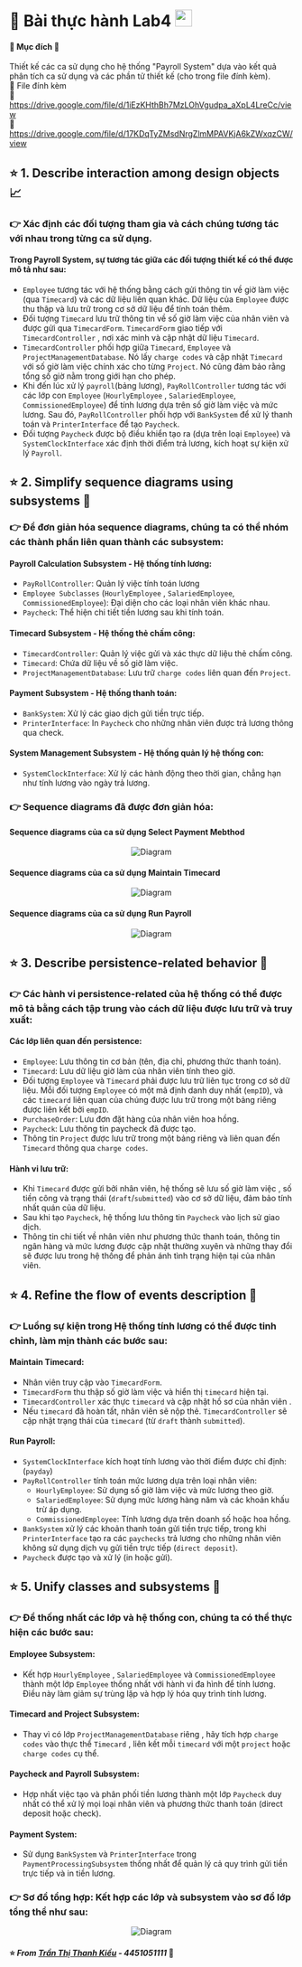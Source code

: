# 🐳 Bài thực hành Lab4 <img src="https://media.giphy.com/media/fYSnHlufseco8Fh93Z/giphy.gif" width="30">
#### 📖 Mục đích 📝
Thiết kế các ca sử dụng cho hệ thống "Payroll System" dựa vào kết quả phân tích ca sử dụng và các phần tử thiết kế (cho trong file đính kèm).
</br>📑 File đính kèm
</br>📎 https://drive.google.com/file/d/1iEzKHthBh7MzLOhVgudpa_aXpL4LreCc/view
</br>📎 https://drive.google.com/file/d/17KDqTyZMsdNrgZlmMPAVKjA6kZWxqzCW/view

## ⭐️ 1. Describe interaction among design objects 📈

### 👉 Xác định các đối tượng tham gia và cách chúng tương tác với nhau trong từng ca sử dụng.

#### Trong Payroll System, sự tương tác giữa các đối tượng thiết kế có thể được mô tả như sau:
- `Employee` tương tác với hệ thống bằng cách gửi thông tin về giờ làm việc (qua `Timecard`) và các dữ liệu liên quan khác. Dữ liệu của `Employee` được thu thập và lưu trữ trong cơ sở dữ liệu để tính toán thêm.
- Đối tượng `Timecard` lưu trữ thông tin về số giờ làm việc của nhân viên và được gửi qua `TimecardForm`. `TimecardForm` giao tiếp với `TimecardController` , nơi xác minh và cập nhật dữ liệu `Timecard`.
- `TimecardController` phối hợp giữa `Timecard`, `Employee` và `ProjectManagementDatabase`. Nó lấy `charge codes` và cập nhật `Timecard` với số giờ làm việc chính xác cho từng `Project`. Nó cũng đảm bảo rằng tổng số giờ nằm ​​trong giới hạn cho phép.
- Khi đến lúc xử lý `payroll`(bảng lương), `PayRollController` tương tác với các lớp con `Employee` (`HourlyEmployee` , `SalariedEmployee`, `CommissionedEmployee`) để tính lương dựa trên số giờ làm việc và mức lương. Sau đó, `PayRollController` phối hợp với `BankSystem` để xử lý thanh toán và `PrinterInterface` để tạo `Paycheck`.
- Đối tượng `Paycheck` được bộ điều khiển tạo ra (dựa trên loại `Employee`) và `SystemClockInterface` xác định thời điểm trả lương, kích hoạt sự kiện xử lý `Payroll`.

## ⭐️ 2. Simplify sequence diagrams using subsystems 🔬

### 👉 Để đơn giản hóa sequence diagrams, chúng ta có thể nhóm các thành phần liên quan thành các subsystem:

#### Payroll Calculation Subsystem - Hệ thống tính lương:
- `PayRollController`: Quản lý việc tính toán lương
- `Employee Subclasses` (`HourlyEmployee` , `SalariedEmployee`, `CommissionedEmployee`): Đại diện cho các loại nhân viên khác nhau.
- `Paycheck`: Thể hiện chi tiết tiền lương sau khi tính toán.

#### Timecard Subsystem - Hệ thống thẻ chấm công:
- `TimecardController`: Quản lý việc gửi và xác thực dữ liệu thẻ chấm công.
- `Timecard`: Chứa dữ liệu về số giờ làm việc.
- `ProjectManagementDatabase`: Lưu trữ `charge codes` liên quan đến `Project`.

#### Payment Subsystem - Hệ thống thanh toán:
- `BankSystem`: Xử lý các giao dịch gửi tiền trực tiếp.
- `PrinterInterface`: In `Paycheck` cho những nhân viên được trả lương thông qua check.

#### System Management Subsystem - Hệ thống quản lý hệ thống con:
- `SystemClockInterface`: Xử lý các hành động theo thời gian, chẳng hạn như tính lương vào ngày trả lương.

### 👉 Sequence diagrams đã được đơn giản hóa:
#### Sequence diagrams của ca sử dụng Select Payment Mebthod
<p align="center">
  <img src="https://www.planttext.com/api/plantuml/png/V5D1ReCm4BppYlr0F-135HLIjOTAKHArvutP41TZHsiJYRVrq2Vr2pKGC92q78nOp-pEpYu_Nzyhvv5zNUd4bSe0MqT9Wj9RXdLrrhOXIWwsDZbo0tjLaKJEdorNYRJ6izLZCEs_DN52nYiVuIDqWyqs86wHuKAUI9Qnr1EQSjSuJrMCRLWPJ_pQ7aUKDERjWQcsieoNIS6sFeyYO5SVN9yGmZCq1m-FixO4hDiCy69hTl1XkQIy8qn1Kr9iHhGbAkLZtrDUn4tP0jvHgnmz0PgW4I_q3sl3zfEaVqE31LN1kmmz7j2HW2rvLdGXI4_8HNZPd5omDnzy21QtYI15BMkDNbcpiEIUYrtLvTG4x5aLHT1qJThHRs3pFaU1DyxU9Gxp4QDWQe5_4uOL2WIcAxhVgRa9hMsBnk_cYmieMjybEJVGErAyNyYrvgZ2YcIAmwWWexDrol-ZUx7Keez4-Hrp0PgNp4YhIp-DsF4g7Erl_Gi00F__0m00" alt="Diagram">
</p>

#### Sequence diagrams của ca sử dụng Maintain Timecard
<p align="center">
  <img src="https://www.planttext.com/api/plantuml/png/b9DDRi8m48NtFiM8VI_0ea9AgRefHQKzmDGPY8N_DED0SxOkUgHUeGuK0WGGpIePp_Syxzdv-VeUIK9EjRDAoT9uu22a5EeK6COksj0G0GgGYohcJgDDH9zWy6OSQUGIPlM7D9B83Tg-NNbVFQQcs72m5WgqkhQOJF0d0dyTbtb7-QN7jDKBp6nJWsVqkA0pz7QzWrNs2dVtVIimX9T8Vhy0Zu6TwhTbzjH5HbyfiQ4LGL4pjrFim1otxRvW_6aaYOByd9Lkfnl2Wv5eiUcBaHM22QqxmO894vMtAXwobvap1cUuEjvPaI-lfZdsYHYUGiq2ytpXYWfvaGCA9SdDkRx7CjlhxAvDghQQL_VUJBkVz5yUjpkM1mTuUW6xL2SXcNdJIkcAz1Ac73I9vEDGennF--Fz0W00__y30000" alt="Diagram">
</p>

#### Sequence diagrams của ca sử dụng Run Payroll
<p align="center">
  <img src="https://www.planttext.com/api/plantuml/png/d9HDJiCm48NtFiMe6rPS859HeKMeYwAATey6UrAiEdQmdKev6mkEn1MmqwHj4bS8ieYIoNppy_oKxy-lcVDeVLKenjnUQh364MF8lR6mgPsdudMk3D-teSUYLAOc0dH0HSbO6MZ9POdQmsIDjJLAmHmLhnHwQJHigZVNr9b4fiqu1VlyLXR4qOe1r8MlKA5cGU5Xr2b6hp37rM256dUKe8_Vpp2RJc4JbUesWBKrd9o3wPHTwWItTqCOiZJAXda17UeJsAsLknrPI8ZBs2W_r3YTKGRpTmeZoHoalt5GOYsmPgVlwNvXkeCKT58TK8kO1qkTcsJ3qVc4AY_ahQJ3HPa5UcJZrFGG0Q-i7i2_RjigGx5YCZd4U2D91a-aoRQvJIouNldEDh0Y_sv41WjfYNjOK6cSz0p2TQLmpstD2XyLEGyFgFT7xI8y47y8TU8tq88yIkMwfltSguVNk78mDYb7ezNMLeQtnYB_sMiLPfDw1_T2sEZcFsoNGfCBnWd9BkCjHqxG7vgqQ3mnuYuyyMoypElpmRS2aM2pWCV_tWy0003__mC0" alt="Diagram">
</p>

## ⭐️ 3. Describe persistence-related behavior 📑

### 👉 Các hành vi persistence-related của hệ thống có thể được mô tả bằng cách tập trung vào cách dữ liệu được lưu trữ và truy xuất:

#### Các lớp liên quan đến persistence:
- `Employee`: Lưu thông tin cơ bản (tên, địa chỉ, phương thức thanh toán).
- `Timecard`: Lưu dữ liệu giờ làm của nhân viên tính theo giờ.
- Đối tượng `Employee` và `Timecard` phải được lưu trữ liên tục trong cơ sở dữ liệu. Mỗi đối tượng `Employee` có một mã định danh duy nhất (`empID`), và các `timecard` liên quan của chúng được lưu trữ trong một bảng riêng được liên kết bởi `empID`.
- `PurchaseOrder`: Lưu đơn đặt hàng của nhân viên hoa hồng.
- `Paycheck`: Lưu thông tin paycheck đã được tạo.
- Thông tin `Project` được lưu trữ trong một bảng riêng và liên quan đến `Timecard` thông qua `charge codes`.

#### Hành vi lưu trữ:
- Khi `Timecard` được gửi bởi nhân viên, hệ thống sẽ lưu số giờ làm việc , số tiền công và trạng thái (`draft`/`submitted`) vào cơ sở dữ liệu, đảm bảo tính nhất quán của dữ liệu.
- Sau khi tạo `Paycheck`, hệ thống lưu thông tin `Paycheck` vào lịch sử giao dịch.
- Thông tin chi tiết về nhân viên như phương thức thanh toán, thông tin ngân hàng và mức lương được cập nhật thường xuyên và những thay đổi sẽ được lưu trong hệ thống để phản ánh tình trạng hiện tại của nhân viên.

## ⭐️ 4. Refine the flow of events description 📇

### 👉 Luồng sự kiện trong Hệ thống tính lương có thể được tinh chỉnh, làm mịn thành các bước sau:

#### Maintain Timecard:
- Nhân viên truy cập vào `TimecardForm`.
- `TimecardForm` thu thập số giờ làm việc và hiển thị `timecard` hiện tại.
- `TimecardController` xác thực `timecard` và cập nhật hồ sơ của nhân viên .
- Nếu `timecard` đã hoàn tất, nhân viên sẽ nộp thẻ. `TimecardController` sẽ cập nhật trạng thái của `timecard` (từ `draft` thành `submitted`).

#### Run Payroll:
- `SystemClockInterface` kích hoạt tính lương vào thời điểm được chỉ định: (`payday`)
- `PayRollController` tính toán mức lương dựa trên loại nhân viên:
  + `HourlyEmployee`: Sử dụng số giờ làm việc và mức lương theo giờ.
  + `SalariedEmployee`: Sử dụng mức lương hàng năm và các khoản khấu trừ áp dụng.
  + `CommissionedEmployee`: Tính lương dựa trên doanh số hoặc hoa hồng.
- `BankSystem` xử lý các khoản thanh toán gửi tiền trực tiếp, trong khi `PrinterInterface` tạo ra các `paychecks` trả lương cho những nhân viên không sử dụng dịch vụ gửi tiền trực tiếp (`direct deposit`).
- `Paycheck` được tạo và xử lý (in hoặc gửi).

## ⭐️ 5. Unify classes and subsystems 📁

### 👉 Để thống nhất các lớp và hệ thống con, chúng ta có thể thực hiện các bước sau:

#### Employee Subsystem:
- Kết hợp `HourlyEmployee` , `SalariedEmployee` và `CommissionedEmployee` thành một lớp `Employee` thống nhất với hành vi đa hình để tính lương. Điều này làm giảm sự trùng lặp và hợp lý hóa quy trình tính lương.

#### Timecard and Project Subsystem:
- Thay vì có lớp `ProjectManagementDatabase` riêng , hãy tích hợp `charge codes` vào thực thể `Timecard` , liên kết mỗi `timecard` với một `project` hoặc `charge codes` cụ thể.

#### Paycheck and Payroll Subsystem:
- Hợp nhất việc tạo và phân phối tiền lương thành một lớp `Paycheck` duy nhất có thể xử lý mọi loại nhân viên và phương thức thanh toán (direct deposit hoặc check).

#### Payment System:
- Sử dụng `BankSystem` và `PrinterInterface` trong `PaymentProcessingSubsystem` thống nhất để quản lý cả quy trình gửi tiền trực tiếp và in tiền lương.

### 👉 Sơ đồ tổng hợp: Kết hợp các lớp và subsystem vào sơ đồ lớp tổng thể như sau:
<p align="center">
  <img src="https://www.planttext.com/api/plantuml/png/X5LBRjim4Dtx58HNzi8N28eYXLsqNYG8ug9T55tGr4HYpO_0JrAXzScww95wXGubcVgGSRKHC9_7DsyUfR-__znQHutpKYpiYIjYj8N5egRiH4iWo_Uo5he180T_j8rr89VavuBWGu_M6SeSOO9QIs9XbmtF1cIztv4RmfKRWefAmDZ16QxA8SoyCQ3S9ow1KLEa1PB--AYziJCuRy44oBIXHbelEWTLqqRYMNVWAbsaN4W9RZkbireFMKRL5srETzf0IsXLHLgJAi6ye0uUQBDQuo5FGjEEztdHlZhT0eHeCkgHgiqy8iIaE-PiO075ID_p2FT01JKSYXmoLSfJqLOqCsO3m5PBoQtbMkL1MCpdALegmERcZc1lVcqsi_ap1VD1CYKvgelpoCMNDUBa1Nam-ZkWRnD7TtF7sj6iheybRXulukktUP9Lr9Hmx-KHZ6tJSwVXtNFUPXBFLF02THqRp_gZvAwFJ4nq6Mb4kUv2AUC-SPzSmnunph_Pl8t0DsJv3WKkKM3Yz7AwWr0Okx3oqFAqoyaAy1gm2jYfMm5jZ1RYjHN4sl4yVImTY4hjbKiDM882CqWu5QmZiDNAXJUOYRCdLpS5lD2pK-J8EkWHnK4zzjRwaMxfsVE6Hy2jm3EqFCbUFMaZgKDxNmCOR-1pxvxkys99Pz1htP4yTd_evqmt6BwQv93VMCYXNHYWJrGPDplpP4Zlk45FxQ3M5kqCm-0N3TRZ5jprXTphjRaLNE64G_PXtCkn-OymLr2s6dymNBLIlt1N1SLkGHNXT_eF003__mC0" alt="Diagram">
</p>

#### ⭐️ <i> From [Trần Thị Thanh Kiều](https://github.com/tukieef-nah) - 4451051111 </i> 💙
